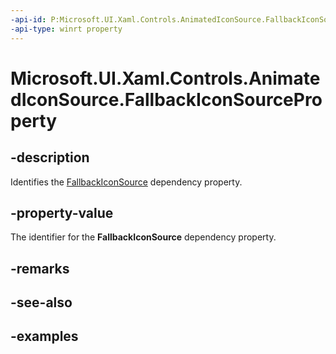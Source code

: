 ```yaml
---
-api-id: P:Microsoft.UI.Xaml.Controls.AnimatedIconSource.FallbackIconSourceProperty
-api-type: winrt property
---
```


# Microsoft.UI.Xaml.Controls.AnimatedIconSource.FallbackIconSourceProperty

<!--
public static Windows.UI.Xaml.DependencyProperty FallbackIconSourceProperty { get; }
-->

## -description

Identifies the [FallbackIconSource](animatediconsource_fallbackiconsource.md) dependency property.

## -property-value

The identifier for the **FallbackIconSource** dependency property.

## -remarks

## -see-also

## -examples
